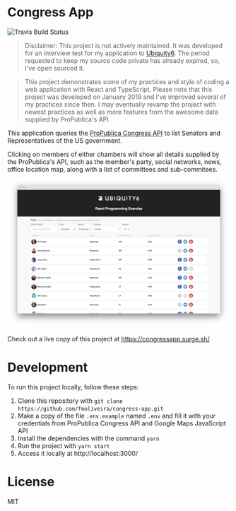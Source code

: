 # Congress App

![Travis Build Status](https://travis-ci.org/fmoliveira/congress-app.svg?branch=master)

> Disclaimer: This project is not actively maintained. It was developed for an interview test for my application to [Ubiquity6](https://ubiquity6.com/). The period requested to keep my source code private has already expired, so, I've open sourced it.

> This project demonstrates some of my practices and style of coding a web application with React and TypeScript. Please note that this project was developed on January 2019 and I've improved several of my practices since then. I may eventually revamp the project with newest practices as well as more features from the awesome data supplied by ProPublica's API.

This application queries the [ProPublica Congress API](https://projects.propublica.org/api-docs/congress-api/members/#lists-of-members) to list Senators and Representatives of the US government.

Clicking on members of either chambers will show all details supplied by the ProPublica's API, such as the member's party, social networks, news, office location map, along with a list of committees and sub-commitees.

![Coding Exercise](assets/coding-exercise.png)

Check out a live copy of this project at https://congressapp.surge.sh/

# Development

To run this project locally, follow these steps:

1. Clone this repository with `git clone https://github.com/fmoliveira/congress-app.git`
2. Make a copy of the file `.env.example` named `.env` and fill it with your credentials from ProPublica Congress API and Google Maps JavaScript API
3. Install the dependencies with the command `yarn`
4. Run the project with `yarn start`
5. Access it locally at http://localhost:3000/

# License

MIT
